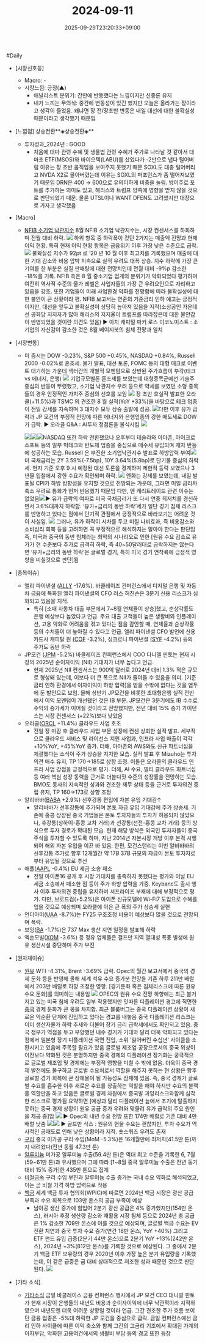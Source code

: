 ﻿---
title: "2024-09-11"
date: 2025-09-29T23:20:33+09:00
lastmod: 2025-10-02T20:05:12+09:00
type: docs
sidebar:
  open: true
weight: 8
---
<div style="display:none">
  <meta property="article:published_time" content="2025-09-29T14:20:33Z" />
  <meta property="article:modified_time" content="2025-10-02T11:05:12Z" />
</div>
#Daily 

- [시장신호등]
	- Macro: -
	- 시장느낌: 긍정(▲)
		- 애널리스트 분위기: 간만에 반등했다는 느낌이지만 신중론 유지
		- 내가 느끼는 무의식: 중간에 변동성이 있긴 했지만 오늘은 올라가는 장이라고 생각이 들었음. 왜냐면 장 전/장초반 변동은 내일 대선에 대한 불확실성 때문이라고 생각했기 때문임

- [느낌점] 상승전환**◈상승전환◈** 
	- 투자성과_2024년 : GOOD
		- 처음에 대마 관련 수혜 및 생물법 관련 수혜가 주가로 나타날 것 같아서 대마초 ETF(MSOS)와 바이오텍(LABU)를 샀었다가 -2만으로 냅다 털어버림
		  이유는 장 초반 움직임을 보여주지 못했기 때문 
		  SOXL도 대충 털어버리고 NVDA X2로 몰아버렸는데 이유는 SOXL의 퍼포먼스가 좀 떨어져보였기 때문임
		  DRN은 400 → 600으로 유의미하게 비중을 늘림. 방어주로 포트를 추가하는 의미도 있고, 해리스와 트럼프 양쪽에 영향을 받지 않을 것으로 판단되었기 때문. 물론 UTSL이나 WANT DFEN도 고려했지만 대장으로 가자고 생각했음

- [Macro]
	- [NFIB 소기업 낙관지수](/industry-study/nfib-소기업-낙관지수/) 8월 NFIB 소기업 낙관지수는, 시장 컨센서스를 하회하며 전월 대비 하락. ![](Pasted%20image%2020240911092711.png)
	  하위 항목 중 하락폭이 컸던 2가지는 매출액 전망과 현재 이익 현황. 특히 현재 이익 현황 항목은 금융위기 이후 가장 낮은 수준으로 급락. ![](Pasted%20image%2020240911093007.png)
	  불확실성 지수가 92pt 로 ‘20 년 10 월 이후 최고치를 기록했으며 매출에 대한 기대 감소와 비용 압박 지속으로 실적 우려도 대폭 상승. 지수 하락에 가장 큰 기여를 한 부분은 실질 판매량에 대한 전망치인데 전월 대비 -9%p 감소한 -18%를 기록. NFIB 측은 8 월 중소기업 업계의 분위기가 악화되었다 평가하며 여전히 역사적 수준의 물가 레벨은 사업자들의 가장 큰 우려요인으로 자리하고 있음을 강조. 
	  또한 기업들이 미래 사업환경 악화를 전망함에 따라 불확실성에 대한 불안이 큰 상황이라 평. 
	  NFIB 보고서는 연준의 기준금리 인하 예고는 긍정적이지만, 대선을 앞두고 불확실성이 상당히 높아져 있음을 지적(소상공인 가운데선 공화당 지지자가 많아 해리스의 지지율이 트럼프를 따라잡은데 대한 불안감이 반영되었을 것이란 의견도 있음)
	  ▶ 아치 캐피털 파커 로스 이코노미스트 : 소기업의 자신감이 감소한 것은 8월 베이지북의 침체 전망과 일치

- [시장변동]
	- 미 증시는 DOW -0.23%, S&P 500 +0.45%, NASDAQ +0.84%, Russell 2000 -0.02%로 혼조세. 물가 발표, 대선 토론, FOMC 등의 대형 매크로 이벤트 대기하는 가운데 섹터간의 개별적 모멘텀으로 상반된 주가흐름이 부각(테크 vs 에너지, 은행) ![](Pasted%20image%2020240911102345.png)
	  기업규모별론 혼조세를 보였는데 대형종목군에선 기술주 중심의 반등이 뚜렸했고, 소기업 낙관지수 우려 등으로 약세를 보였던 소형 종목들의 경우 안정적인 가치주 중심의 선호를 보임
	  ![](Pasted%20image%2020240911102359.png)
	  장 초반 호실적 발표한 오라클(+11.5%)과 TSMC 의 견조한 8 월 실적(YoY +33%)을 바탕으로 테크 업종이 전일 강세를 지속하며 3 대지수 모두 상승 출발에 성공. ![](Pasted%20image%2020240911152549.png)다만 이후 유가 급락과 JP 모건의 부정적 전망에 따른 에너지와 은행업종의 강한 매도세로 DOW 가 급락. 
	  ▶ 오라클 Q&A : AI투자 정점론을 불식시킴
	  ![](Pasted%20image%2020240911152428.png)
	  
	  ![](Pasted%20image%2020240911102213.png)![](Pasted%20image%2020240911102234.png)![](Pasted%20image%2020240911102625.png)NASDAQ 또한 하락 전환했으나 오후부터 테슬라와 아마존, 마이크로소프트 등의 일부 빅테크와 반도체 업종을 중심으로 매수세 유입되며 재차 반등에 성공하는 모습. Russell 은 부진한 소기업낙관지수 발표로 하방압력 부여![](Pasted%20image%2020240911102520.png)
	  미 국채금리는 2Y 3.59%(-7.5bp), 10Y 3.64%(5.8bp)로 단기물 중심의 하락세. 현지 기준 오후 9 시 예정된 대선 토론을 경계하며 제한적 등락 보였으나 3 년물 입찰에서 강한 수요가 확인되며 하락.  ![](Pasted%20image%2020240911093648.png)
	  엔화는 강세를 보였는데, 내일 발표될 CPI가 하방 방향성을 유지할 것으로 전망되는 가운데, 그러면 미일 금리차 축소 우려로 통화가 먼저 반응했기 때문임
	  다만, 엔 캐리트레이드 관련 이슈는 없었음![](Pasted%20image%2020240911095502.png)▶ 유가 급락의 여파로 미국 국채금리가 또 다시 연중 최저치를 경신하면서 3.6%대까지 하락함. ‘유가+금리의 동반 하락’세가 일단 경기 침체 리스크를 반영하고 있다는 점에서 단기적 관점에서 긍정적으로 바라보기는 어려운 것이 사실임. ![](Pasted%20image%2020240911103918.png)
	  그러나, 유가 하락이 시차를 두고 미칠 나비효과, 즉 비용감소와 소비심리 회복 등을 고려하면 꼭 부정적으로 해석하지는 말아야 한다는 판단임
	  즉, 미국과 중국의 동반 침체라는 최악의 시나리오로 인한 [원유 수요 감소로 유가가 현 수준보다 추가로 급격히 하락, 즉 40~50달러대로 급락하지는 않는다면 ‘유가+금리의 동반 하락’은 글로벌 경기, 특히 미국 경기 연착륙에 긍정적 영향을 미칠것으로 판단]됨

- [종목이슈]
	- 앨리 파이낸셜 ([ALLY](/company-analysis/ally/) -17.6%). 바클레이즈 컨퍼런스에서 디지털 은행 및 자동차 금융에 특화된 앨리 파이낸셜의 CFO 러스 허친슨은 3분기 신용 리스크가 심화되고 있음을 지적. 
		- 특히 [소매 자동차 대출 부문에서 7~8월 연체율이 상승]했고, 순상각률도 은행 예상보다 높았다고 언급. 주요 대출 고객들이 높은 생활비와 인플레이션, 고용 악화로 어려움을 겪고 있다는 점을 감안할 때, 연체율과 순상각률 등의 수치들이 더 높아질 수 있다고 언급. 앨리 파이낸셜 CFO 발언에 신용카드사 캐피탈 원 ([COF](/company-analysis/cof/) -3.2%), 싱크로니 파이낸셜 ([SYF](/company-analysis/syf/) -4.2%) 등의 주가도 동반 하락
	- JP모건 ([JPM](/company-analysis/jpm/) -5.2%) 바클레이즈 컨퍼런스에서 COO 다니엘 핀토는 현재 시장의 2025년 순이자이익 (NII) 기대치가 너무 높다고 언급. 
		- 현재 2025년 NII 컨센서스는 900억 달러로 2024년 대비 1.3% 적은 규모로 형성돼 있는데, 이보다 더 큰 폭으로 NII가 줄어들 수 있음을 의미. [기준금리 인하 환경에서 이자이익이 하방 압력]을 받을 수밖에 없다는 것을 염두에 둔 발언으로 보임. 
		  올해 상반기 JP모건을 비롯한 초대형은행 실적 전반에서 이익 모멘텀이 개선됐던 것은 IB 부문. JP모건은 3분기에도 IB 수수료 수익의 증가세가 이어질 것이라고 전망했지만, 전년 대비 15% 증가 가이던스는 시장 컨센서스 (+22%)보다 낮았음
	- 오라클([ORCL](/company-analysis/orcl/) +11.4%) 클라우드 사업 호조
		- 전일 장 마감 후 클라우드 사업 부문 성장에 컨센 상회한 실적 발표. 세부적으로 클라우드 서비스 및 라이선스 지원 사업과, 인프라 사업 매출이 각각 +10%YoY, +45%YoY 증가. 
		  더해, 아마존의 AWS와도 신규 파트너십을 체결했다는 소식이 주가 상승을 지지한 모습. 
		  실적 발표 후 Mizuho는 투자의견 매수 유지, TP $170→$185로 상향 조정. 이들은 오라클의 클라우드 인프라 사업 강점을 긍정적으로 평가. 더해, AI 수요, 멀티 클라우드 파트너십 등 여러 핵심 성장 동력을 근거로 더블디짓 수준의 성장률을 전망하는 모습. BMO도 동사의 지속적인 성과와 견조한 재무 상태 등을 근거로 투자의견 중립 유지, TP $160→$173로 상향 조정
	- 알리바바([BABA](/company-analysis/baba/) +2.9%) 선후강통 편입에 자본 유입 기대감↑
		- 알리바바가 선후강통에 추가되며 본토 자금 유입 기대감에 주가 상승세. 기존에 홍콩 상장된 중국 기업들은 본토 투자자들의 투자가 허용되지 않았으나, 후강통(상하이-홍콩 교차 거래)과 선강통(선전-홍콩 교차 거래) 등의 방식으로 투자 경로가 확대된 모습. 
		  현재 해당 방식은 외국인 투자자들이 중국 주식을 투자할 수 있도록 하며, 지난 2014년 자본시장 개방 이후 본격 시행되어 해외 자본 유입을 이끈 바 있음. 
		  한편, 모건스탠리는 이번 알비바바의 선후강통 추가로 향후 12개월간 약 $17B~$37B 규모의 자금이 본토 투자자로부터 유입될 것으로 추산
	- 애플([AAPL](/company-analysis/aapl/) -0.4%) EU 세금 소송 패소
		- 전일 아이폰16 공개 후 시장 기대치를 충족하지 못했다는 평가와 이날 EU 세금 소송에서 패소한 점 등이 주가 하방 압력을 가중. 
		  Keybanc도 출시 행사 이후 투자의견 중립을 유지하며 서프라이즈 부재에 대해 부정적으로 평가. 다만, 브로드컴(+5.2%)은 아이폰 신규모델에 Wi-Fi7 도입으로 수혜를 입을 것으로 예상되며 오라클에 이은 큰 폭의 주가 상승세 실현
	- 언더아머([UAA](/company-analysis/uaa/) -8.7%)는 FY25 구조조정 비용이 예상보다 많을 것으로 전망되며 폭락.
	- 보잉([BA](/company-analysis/ba/) -1.7%)은 737 Max 생산 지연 일정을 발표해 하락
	- 엑손모빌([XOM](/company-analysis/xom/) -3.6%) 등 정유 업체들은 걸프만 지역 열대성 폭풍 발생에 원유 생산시설 중단하며 주가 부진

- [원자재이슈]
	- [원유](/industry-study/원유/) WTI -4.31%, Brent -3.69% 급락. Opec의 월간 보고서에서 중국의 경제 둔화 등을 반영해 올해 세계 석유 수요 증가분 전망을 기존 하루 211만 배럴에서 203만 배럴로 하향 조정한 영향. [경기둔화 혹은 침체리스크에 따른 원유수요 둔화]를 의미하는 내용임
	  ![](Pasted%20image%2020240911093506.png)
	  OPEC의 원유 수요 전망 하향에는 최근 불거지고 있는 미국 침체 우려도 일부 작용했지만 잇따른 디플레이션 경고에 직면한 [중국](/industry-study/4국가중국/) 경제 둔화가 큰 몫을 차지함. 최근 블룸버그는 중국 디플레이션 상황이 새로운 악순환 단계에 진입하고 있다는 경고를 내놓음
	  중국 디플레이션 리스크는 이미 생산자물가 하락 추세와 더불어 장기 금리 급락세에서도 확인되고 있음. 중국 정부가 역점을 두고 부양했던 내수 경기가 기대와 달리 더욱 악화되고 있다는 점에서 일본형 장기 디플레이션 국면 진입, 소위 '잃어버린 수십년' 사이클을 소환시키고 있음에 주목할 필요가 있음
	  글로벌 제조업 공장으로서의 중국 위상이 이전보다 약화된 것은 분명하지만 중국 경제의 디플레이션 장기화는 궁극적으로 글로벌 제조업 및 경제에는 부정적 영향을 미칠 수 밖에 없음. 
	  더욱이 중국 경제 발전에도 불구하고 글로벌 수요처로서 역할을 해주지 못하는 현 상황은 향후 글로벌 경기 회복에 큰 장애물이 될 가능성도 잠재해 있음. 즉, 중국 경제가 글로벌 수요를 흡수한 이후 새로운 수요를 창출하는 역할을 해야 하지만 수요의 블랙홀 역할만을 하고 있음은 글로벌 경제 차원에서 중국발 과잉리스크와함께 심각한 리스크로 평가됨
	  요약하면 [예상과 달리 디플레이션 늪에서 조기에 탈출하지 못하는 중국 경제 상황이 원유 공급 증가 우려와 맞물려 유가 급락의 주요 원인을 제공 중]임
	  ![](Pasted%20image%2020240911103747.png)
	   ▶  Opec의 내년 수요 전망 또한 174만 배럴로 기존 대비 4만 배럴 낮춤 ![](Pasted%20image%2020240911104149.png)![](Pasted%20image%2020240911104229.png)
	   ▶ 골드만 삭스 : 원유의 현물 수요는 괜찮지만, 투자 수요가 역사적인 공매도로 인해 낮은 상황이라 지적. 숏스퀴즈 우려도 존재  
	- [구리](/industry-study/2산업원자재-산업1비철금속-비철금속-귀금속구리/) 중국 미가공 구리 수입(MoM -5.3%)은 16개월만에 최저치(41.5만 톤)까지 내려왔다(전년 동월 47.3만 톤)
	- [알루미늄](/industry-study/2산업원자재-산업1비철금속-비철금속-귀금속알루미늄/) 미가공 알루미늄 수출(59.4만 톤)은 역대 최고 수준을 기록한 6, 7월(59~61만 톤)과 유사했으며 그에 따라 [1~8월 중국 알루미늄 수출은 전년 동기 대비 15% 증가]한 435만 톤으로 집계
	- [비철금속](/industry-study/비철금속/) 구리 수입 부진과 알루미늄 수출 증가는 국내 수요 약화로 해석되었고, 이는 곧 비철 가격 하방 압력으로 작용
	- [백금](/industry-study/백금/) 세계 백금 투자 협의회(WPIC)에 따르면 2024년 백금 시장은 광산 공급 부족과 수요 회복으로 103만 온스의 공급 부족이 예상
		- 남아공 생산 증가에 힘입어 2분기 광산 공급은 4% 증가했지만(154만 온스), 러시아 추정 생산량 감소와 재활용 시장 침체 등으로 2024년 총 공급은 1% 감소한 709만 온스에 이를 것으로 예상되며, 글로벌 백금 수요는 EV전환 지연과 중국 투자 수요 증가(연간 18만 온스, YoY +40%) 그리고 ETF 펀드 유입 급증(2분기 44만 온스)으로 2분기 YoY +13%(242만 온스), 2024년 +3%(812만 온스)를 기록할 것으로 예상된다. 
		  그 중에서 2분기 백금 ETF 보유량의 경우 2020년 이후 가장 높은 분기 유입량을 기록했는데, 이 같은 급증은 금 대비 상대적으로 저조한 성과 때문인 것으로 판단된다.
	![](Pasted%20image%2020240911101122.png)

- [기타 소식]
	- [기타소식](/industry-study/기타소식/) 금일 바클레이스 금융 컨퍼런스 행사에서 JP 모건 CEO 대니얼 핀토가 현재 시장이 은행들의 내년도 비용과 순이자이익에 너무 낙관적이라 지적하였으며 내년도엔 더욱 어려운 상황일 것이라 언급. 
	  그간 견조한 주가 흐름 보이던 금융 업종은 -5%대 하락한 JP 모건을 중심으로 급락. 금일 컨퍼런스에선 금리 인하 사이클에 따른 이익 축소와 함께 그간의 고금리 기조에서 확대된 가계의 이자부담, 악화된 고용여건에서의 생활비 부담 등의 경고 또한 등장
